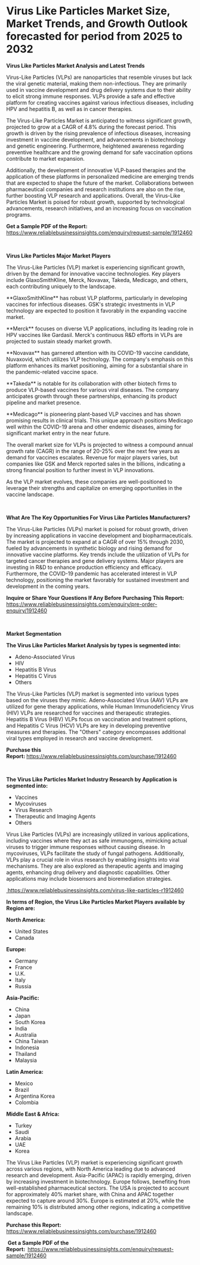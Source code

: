 <p><h1>Virus Like Particles Market Size, Market Trends, and Growth Outlook forecasted for period from 2025 to 2032</h1></p><p><strong>Virus Like Particles Market Analysis and Latest Trends</strong></p>
<p><p>Virus-Like Particles (VLPs) are nanoparticles that resemble viruses but lack the viral genetic material, making them non-infectious. They are primarily used in vaccine development and drug delivery systems due to their ability to elicit strong immune responses. VLPs provide a safe and effective platform for creating vaccines against various infectious diseases, including HPV and hepatitis B, as well as in cancer therapies.</p><p>The Virus-Like Particles Market is anticipated to witness significant growth, projected to grow at a CAGR of 4.8% during the forecast period. This growth is driven by the rising prevalence of infectious diseases, increasing investment in vaccine development, and advancements in biotechnology and genetic engineering. Furthermore, heightened awareness regarding preventive healthcare and the growing demand for safe vaccination options contribute to market expansion.</p><p>Additionally, the development of innovative VLP-based therapies and the application of these platforms in personalized medicine are emerging trends that are expected to shape the future of the market. Collaborations between pharmaceutical companies and research institutions are also on the rise, further boosting VLP research and applications. Overall, the Virus-Like Particles Market is poised for robust growth, supported by technological advancements, research initiatives, and an increasing focus on vaccination programs.</p></p>
<p><strong>Get a Sample PDF of the Report:&nbsp;</strong> <a href="https://www.reliablebusinessinsights.com/enquiry/request-sample/1912460?utm_campaign=950&utm_medium=2&utm_source=Github&utm_content=ia&utm_term=19042025&utm_id=virus-like-particles">https://www.reliablebusinessinsights.com/enquiry/request-sample/1912460</a></p>
<p>&nbsp;</p>
<p><strong>Virus Like Particles Major Market Players</strong></p>
<p><p>The Virus-Like Particles (VLP) market is experiencing significant growth, driven by the demand for innovative vaccine technologies. Key players include GlaxoSmithKline, Merck, Novavax, Takeda, Medicago, and others, each contributing uniquely to the landscape.</p><p>**GlaxoSmithKline** has robust VLP platforms, particularly in developing vaccines for infectious diseases. GSK's strategic investments in VLP technology are expected to position it favorably in the expanding vaccine market.</p><p>**Merck** focuses on diverse VLP applications, including its leading role in HPV vaccines like Gardasil. Merck's continuous R&D efforts in VLPs are projected to sustain steady market growth.</p><p>**Novavax** has garnered attention with its COVID-19 vaccine candidate, Nuvaxovid, which utilizes VLP technology. The company's emphasis on this platform enhances its market positioning, aiming for a substantial share in the pandemic-related vaccine space.</p><p>**Takeda** is notable for its collaboration with other biotech firms to produce VLP-based vaccines for various viral diseases. The company anticipates growth through these partnerships, enhancing its product pipeline and market presence.</p><p>**Medicago** is pioneering plant-based VLP vaccines and has shown promising results in clinical trials. This unique approach positions Medicago well within the COVID-19 arena and other endemic diseases, aiming for significant market entry in the near future.</p><p>The overall market size for VLPs is projected to witness a compound annual growth rate (CAGR) in the range of 20-25% over the next few years as demand for vaccines escalates. Revenue for major players varies, but companies like GSK and Merck reported sales in the billions, indicating a strong financial position to further invest in VLP innovations. </p><p>As the VLP market evolves, these companies are well-positioned to leverage their strengths and capitalize on emerging opportunities in the vaccine landscape.</p></p>
<p>&nbsp;</p>
<p><strong>What Are The Key Opportunities For Virus Like Particles Manufacturers?</strong></p>
<p><p>The Virus-Like Particles (VLPs) market is poised for robust growth, driven by increasing applications in vaccine development and biopharmaceuticals. The market is projected to expand at a CAGR of over 15% through 2030, fueled by advancements in synthetic biology and rising demand for innovative vaccine platforms. Key trends include the utilization of VLPs for targeted cancer therapies and gene delivery systems. Major players are investing in R&D to enhance production efficiency and efficacy. Furthermore, the COVID-19 pandemic has accelerated interest in VLP technology, positioning the market favorably for sustained investment and development in the coming years.</p></p>
<p><strong>Inquire or Share Your Questions If Any Before Purchasing This Report:</strong> <a href="https://www.reliablebusinessinsights.com/enquiry/pre-order-enquiry/1912460?utm_campaign=950&utm_medium=2&utm_source=Github&utm_content=ia&utm_term=19042025&utm_id=virus-like-particles">https://www.reliablebusinessinsights.com/enquiry/pre-order-enquiry/1912460</a></p>
<p>&nbsp;</p>
<p><strong>Market Segmentation</strong></p>
<p><strong>The Virus Like Particles Market Analysis by types is segmented into:</strong></p>
<p><ul><li>Adeno-Associated Virus</li><li>HIV</li><li>Hepatitis B Virus</li><li>Hepatitis C Virus</li><li>Others</li></ul></p>
<p><p>The Virus-Like Particles (VLP) market is segmented into various types based on the viruses they mimic. Adeno-Associated Virus (AAV) VLPs are utilized for gene therapy applications, while Human Immunodeficiency Virus (HIV) VLPs are researched for vaccines and therapeutic strategies. Hepatitis B Virus (HBV) VLPs focus on vaccination and treatment options, and Hepatitis C Virus (HCV) VLPs are key in developing preventive measures and therapies. The "Others" category encompasses additional viral types employed in research and vaccine development.</p></p>
<p><strong>Purchase this Report:&nbsp;</strong><a href="https://www.reliablebusinessinsights.com/purchase/1912460?utm_campaign=950&utm_medium=2&utm_source=Github&utm_content=ia&utm_term=19042025&utm_id=virus-like-particles">https://www.reliablebusinessinsights.com/purchase/1912460</a></p>
<p>&nbsp;</p>
<p><strong>The Virus Like Particles Market Industry Research by Application is segmented into:</strong></p>
<p><ul><li>Vaccines</li><li>Mycoviruses</li><li>Virus Research</li><li>Therapeutic and Imaging Agents</li><li>Others</li></ul></p>
<p><p>Virus Like Particles (VLPs) are increasingly utilized in various applications, including vaccines where they act as safe immunogens, mimicking actual viruses to trigger immune responses without causing disease. In mycoviruses, VLPs facilitate the study of fungal pathogens. Additionally, VLPs play a crucial role in virus research by enabling insights into viral mechanisms. They are also explored as therapeutic agents and imaging agents, enhancing drug delivery and diagnostic capabilities. Other applications may include biosensors and bioremediation strategies.</p></p>
<p><a href="https://www.reliablebusinessinsights.com/virus-like-particles-r1912460?utm_campaign=950&utm_medium=2&utm_source=Github&utm_content=ia&utm_term=19042025&utm_id=virus-like-particles">&nbsp;https://www.reliablebusinessinsights.com/virus-like-particles-r1912460</a></p>
<p><strong>In terms of Region, the Virus Like Particles Market Players available by Region are:</strong></p>
<p>
    <p> <strong> North America: </strong>
        <ul>
            <li>United States</li>
            <li>Canada</li>
        </ul>
        </p> 
    <p> <strong> Europe: </strong>
        <ul>
            <li>Germany</li>
            <li>France</li>
            <li>U.K.</li>
            <li>Italy</li>
            <li>Russia</li>
        </ul>
        </p> 
    <p> <strong> Asia-Pacific: </strong>
        <ul>
            <li>China</li>
            <li>Japan</li>
            <li>South Korea</li>
            <li>India</li>
            <li>Australia</li>
            <li>China Taiwan</li>
            <li>Indonesia</li>
            <li>Thailand</li>
            <li>Malaysia</li>
        </ul>
        </p> 
    <p> <strong> Latin America: </strong>
        <ul>
            <li>Mexico</li>
            <li>Brazil</li>
            <li>Argentina Korea</li>
            <li>Colombia</li>
        </ul>
        </p> 
    <p> <strong> Middle East & Africa: </strong>
        <ul>
            <li>Turkey</li>
            <li>Saudi</li>
            <li>Arabia</li>
            <li>UAE</li>
            <li>Korea</li>
        </ul>
    </p>
    </p>
<p><p>The Virus Like Particles (VLP) market is experiencing significant growth across various regions, with North America leading due to advanced research and development. Asia-Pacific (APAC) is rapidly emerging, driven by increasing investment in biotechnology. Europe follows, benefiting from well-established pharmaceutical sectors. The USA is projected to account for approximately 40% market share, with China and APAC together expected to capture around 30%. Europe is estimated at 20%, while the remaining 10% is distributed among other regions, indicating a competitive landscape.</p></p>
<p><strong>Purchase this Report: </strong><a href="https://www.reliablebusinessinsights.com/purchase/1912460?utm_campaign=950&utm_medium=2&utm_source=Github&utm_content=ia&utm_term=19042025&utm_id=virus-like-particles">https://www.reliablebusinessinsights.com/purchase/1912460</a></p>
<p>&nbsp;<strong>Get a Sample PDF of the Report:&nbsp;&nbsp;</strong><a href="https://www.reliablebusinessinsights.com/enquiry/request-sample/1912460?utm_campaign=950&utm_medium=2&utm_source=Github&utm_content=ia&utm_term=19042025&utm_id=virus-like-particles">https://www.reliablebusinessinsights.com/enquiry/request-sample/1912460</a></p>
<p><strong></strong></p>
<p><p></p><p></p><p></p></p>